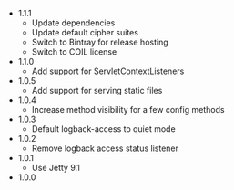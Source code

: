 - 1.1.1
    - Update dependencies
    - Update default cipher suites
    - Switch to Bintray for release hosting
    - Switch to COIL license
- 1.1.0
    - Add support for ServletContextListeners
- 1.0.5
    - Add support for serving static files
- 1.0.4
    - Increase method visibility for a few config methods
- 1.0.3
    - Default logback-access to quiet mode
- 1.0.2
    - Remove logback access status listener
- 1.0.1
    - Use Jetty 9.1
- 1.0.0
